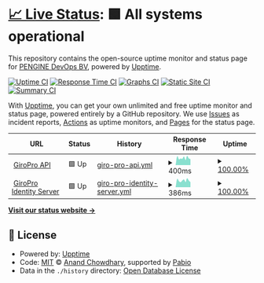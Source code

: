# [📈 Live Status](https://PENGINE-COM.github.io/upptime): <!--live status--> **🟩 All systems operational**

This repository contains the open-source uptime monitor and status page for [PENGINE DevOps BV](www.pengine.com), powered by [Upptime](https://github.com/upptime/upptime).

[![Uptime CI](https://github.com/PENGINE-COM/upptime/workflows/Uptime%20CI/badge.svg)](https://github.com/PENGINE-COM/upptime/actions?query=workflow%3A%22Uptime+CI%22)
[![Response Time CI](https://github.com/PENGINE-COM/upptime/workflows/Response%20Time%20CI/badge.svg)](https://github.com/PENGINE-COM/upptime/actions?query=workflow%3A%22Response+Time+CI%22)
[![Graphs CI](https://github.com/PENGINE-COM/upptime/workflows/Graphs%20CI/badge.svg)](https://github.com/PENGINE-COM/upptime/actions?query=workflow%3A%22Graphs+CI%22)
[![Static Site CI](https://github.com/PENGINE-COM/upptime/workflows/Static%20Site%20CI/badge.svg)](https://github.com/PENGINE-COM/upptime/actions?query=workflow%3A%22Static+Site+CI%22)
[![Summary CI](https://github.com/PENGINE-COM/upptime/workflows/Summary%20CI/badge.svg)](https://github.com/PENGINE-COM/upptime/actions?query=workflow%3A%22Summary+CI%22)

With [Upptime](https://upptime.js.org), you can get your own unlimited and free uptime monitor and status page, powered entirely by a GitHub repository. We use [Issues](https://github.com/PENGINE-COM/upptime/issues) as incident reports, [Actions](https://github.com/PENGINE-COM/upptime/actions) as uptime monitors, and [Pages](https://PENGINE-COM.github.io/upptime) for the status page.

<!--start: status pages-->
<!-- This summary is generated by Upptime (https://github.com/upptime/upptime) -->
<!-- Do not edit this manually, your changes will be overwritten -->
<!-- prettier-ignore -->
| URL | Status | History | Response Time | Uptime |
| --- | ------ | ------- | ------------- | ------ |
| <img alt="" src="https://icons.duckduckgo.com/ip3/api.giropro.pengine.com.ico" height="13"> [GiroPro API](https://api.giropro.pengine.com/hc) | 🟩 Up | [giro-pro-api.yml](https://github.com/PENGINE-COM/upptime/commits/HEAD/history/giro-pro-api.yml) | <details><summary><img alt="Response time graph" src="./graphs/giro-pro-api/response-time-week.png" height="20"> 400ms</summary><br><a href="https://status.giropro.pengine.com/history/giro-pro-api"><img alt="Response time 460" src="https://img.shields.io/endpoint?url=https%3A%2F%2Fraw.githubusercontent.com%2FPENGINE-COM%2Fupptime%2FHEAD%2Fapi%2Fgiro-pro-api%2Fresponse-time.json"></a><br><a href="https://status.giropro.pengine.com/history/giro-pro-api"><img alt="24-hour response time 312" src="https://img.shields.io/endpoint?url=https%3A%2F%2Fraw.githubusercontent.com%2FPENGINE-COM%2Fupptime%2FHEAD%2Fapi%2Fgiro-pro-api%2Fresponse-time-day.json"></a><br><a href="https://status.giropro.pengine.com/history/giro-pro-api"><img alt="7-day response time 400" src="https://img.shields.io/endpoint?url=https%3A%2F%2Fraw.githubusercontent.com%2FPENGINE-COM%2Fupptime%2FHEAD%2Fapi%2Fgiro-pro-api%2Fresponse-time-week.json"></a><br><a href="https://status.giropro.pengine.com/history/giro-pro-api"><img alt="30-day response time 384" src="https://img.shields.io/endpoint?url=https%3A%2F%2Fraw.githubusercontent.com%2FPENGINE-COM%2Fupptime%2FHEAD%2Fapi%2Fgiro-pro-api%2Fresponse-time-month.json"></a><br><a href="https://status.giropro.pengine.com/history/giro-pro-api"><img alt="1-year response time 460" src="https://img.shields.io/endpoint?url=https%3A%2F%2Fraw.githubusercontent.com%2FPENGINE-COM%2Fupptime%2FHEAD%2Fapi%2Fgiro-pro-api%2Fresponse-time-year.json"></a></details> | <details><summary><a href="https://status.giropro.pengine.com/history/giro-pro-api">100.00%</a></summary><a href="https://status.giropro.pengine.com/history/giro-pro-api"><img alt="All-time uptime 100.00%" src="https://img.shields.io/endpoint?url=https%3A%2F%2Fraw.githubusercontent.com%2FPENGINE-COM%2Fupptime%2FHEAD%2Fapi%2Fgiro-pro-api%2Fuptime.json"></a><br><a href="https://status.giropro.pengine.com/history/giro-pro-api"><img alt="24-hour uptime 100.00%" src="https://img.shields.io/endpoint?url=https%3A%2F%2Fraw.githubusercontent.com%2FPENGINE-COM%2Fupptime%2FHEAD%2Fapi%2Fgiro-pro-api%2Fuptime-day.json"></a><br><a href="https://status.giropro.pengine.com/history/giro-pro-api"><img alt="7-day uptime 100.00%" src="https://img.shields.io/endpoint?url=https%3A%2F%2Fraw.githubusercontent.com%2FPENGINE-COM%2Fupptime%2FHEAD%2Fapi%2Fgiro-pro-api%2Fuptime-week.json"></a><br><a href="https://status.giropro.pengine.com/history/giro-pro-api"><img alt="30-day uptime 100.00%" src="https://img.shields.io/endpoint?url=https%3A%2F%2Fraw.githubusercontent.com%2FPENGINE-COM%2Fupptime%2FHEAD%2Fapi%2Fgiro-pro-api%2Fuptime-month.json"></a><br><a href="https://status.giropro.pengine.com/history/giro-pro-api"><img alt="1-year uptime 100.00%" src="https://img.shields.io/endpoint?url=https%3A%2F%2Fraw.githubusercontent.com%2FPENGINE-COM%2Fupptime%2FHEAD%2Fapi%2Fgiro-pro-api%2Fuptime-year.json"></a></details>
| <img alt="" src="https://icons.duckduckgo.com/ip3/ids.giropro.pengine.com.ico" height="13"> [GiroPro Identity Server](https://ids.giropro.pengine.com/hc) | 🟩 Up | [giro-pro-identity-server.yml](https://github.com/PENGINE-COM/upptime/commits/HEAD/history/giro-pro-identity-server.yml) | <details><summary><img alt="Response time graph" src="./graphs/giro-pro-identity-server/response-time-week.png" height="20"> 386ms</summary><br><a href="https://status.giropro.pengine.com/history/giro-pro-identity-server"><img alt="Response time 414" src="https://img.shields.io/endpoint?url=https%3A%2F%2Fraw.githubusercontent.com%2FPENGINE-COM%2Fupptime%2FHEAD%2Fapi%2Fgiro-pro-identity-server%2Fresponse-time.json"></a><br><a href="https://status.giropro.pengine.com/history/giro-pro-identity-server"><img alt="24-hour response time 298" src="https://img.shields.io/endpoint?url=https%3A%2F%2Fraw.githubusercontent.com%2FPENGINE-COM%2Fupptime%2FHEAD%2Fapi%2Fgiro-pro-identity-server%2Fresponse-time-day.json"></a><br><a href="https://status.giropro.pengine.com/history/giro-pro-identity-server"><img alt="7-day response time 386" src="https://img.shields.io/endpoint?url=https%3A%2F%2Fraw.githubusercontent.com%2FPENGINE-COM%2Fupptime%2FHEAD%2Fapi%2Fgiro-pro-identity-server%2Fresponse-time-week.json"></a><br><a href="https://status.giropro.pengine.com/history/giro-pro-identity-server"><img alt="30-day response time 387" src="https://img.shields.io/endpoint?url=https%3A%2F%2Fraw.githubusercontent.com%2FPENGINE-COM%2Fupptime%2FHEAD%2Fapi%2Fgiro-pro-identity-server%2Fresponse-time-month.json"></a><br><a href="https://status.giropro.pengine.com/history/giro-pro-identity-server"><img alt="1-year response time 414" src="https://img.shields.io/endpoint?url=https%3A%2F%2Fraw.githubusercontent.com%2FPENGINE-COM%2Fupptime%2FHEAD%2Fapi%2Fgiro-pro-identity-server%2Fresponse-time-year.json"></a></details> | <details><summary><a href="https://status.giropro.pengine.com/history/giro-pro-identity-server">100.00%</a></summary><a href="https://status.giropro.pengine.com/history/giro-pro-identity-server"><img alt="All-time uptime 100.00%" src="https://img.shields.io/endpoint?url=https%3A%2F%2Fraw.githubusercontent.com%2FPENGINE-COM%2Fupptime%2FHEAD%2Fapi%2Fgiro-pro-identity-server%2Fuptime.json"></a><br><a href="https://status.giropro.pengine.com/history/giro-pro-identity-server"><img alt="24-hour uptime 100.00%" src="https://img.shields.io/endpoint?url=https%3A%2F%2Fraw.githubusercontent.com%2FPENGINE-COM%2Fupptime%2FHEAD%2Fapi%2Fgiro-pro-identity-server%2Fuptime-day.json"></a><br><a href="https://status.giropro.pengine.com/history/giro-pro-identity-server"><img alt="7-day uptime 100.00%" src="https://img.shields.io/endpoint?url=https%3A%2F%2Fraw.githubusercontent.com%2FPENGINE-COM%2Fupptime%2FHEAD%2Fapi%2Fgiro-pro-identity-server%2Fuptime-week.json"></a><br><a href="https://status.giropro.pengine.com/history/giro-pro-identity-server"><img alt="30-day uptime 100.00%" src="https://img.shields.io/endpoint?url=https%3A%2F%2Fraw.githubusercontent.com%2FPENGINE-COM%2Fupptime%2FHEAD%2Fapi%2Fgiro-pro-identity-server%2Fuptime-month.json"></a><br><a href="https://status.giropro.pengine.com/history/giro-pro-identity-server"><img alt="1-year uptime 100.00%" src="https://img.shields.io/endpoint?url=https%3A%2F%2Fraw.githubusercontent.com%2FPENGINE-COM%2Fupptime%2FHEAD%2Fapi%2Fgiro-pro-identity-server%2Fuptime-year.json"></a></details>

<!--end: status pages-->

[**Visit our status website →**](https://PENGINE-COM.github.io/upptime)

## 📄 License

- Powered by: [Upptime](https://github.com/upptime/upptime)
- Code: [MIT](./LICENSE) © [Anand Chowdhary](https://anandchowdhary.com), supported by [Pabio](https://pabio.com)
- Data in the `./history` directory: [Open Database License](https://opendatacommons.org/licenses/odbl/1-0/)
